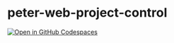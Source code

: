 # peter-web-project-control

[![Open in GitHub Codespaces](https://github.com/codespaces/badge.svg)](https://codespaces.new/ntrongphuc1302/peter-web-project-control)
